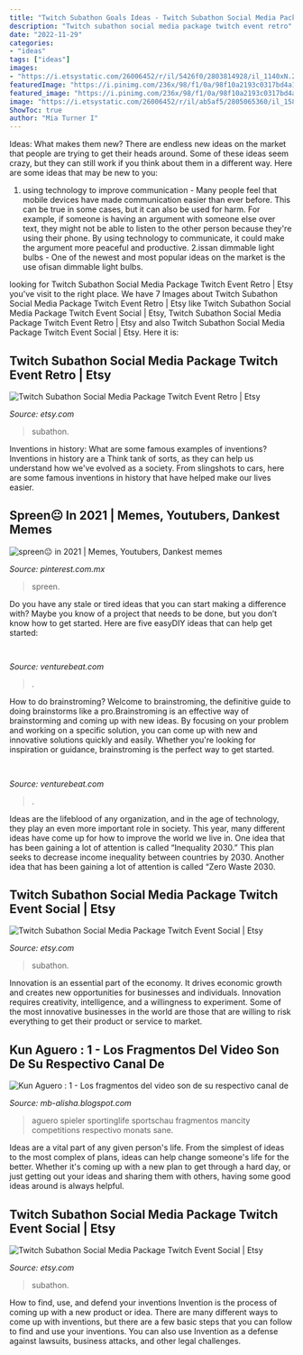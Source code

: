 ```yaml
---
title: "Twitch Subathon Goals Ideas - Twitch Subathon Social Media Package Twitch Event Retro"
description: "Twitch subathon social media package twitch event retro"
date: "2022-11-29"
categories:
- "ideas"
tags: ["ideas"]
images:
- "https://i.etsystatic.com/26006452/r/il/5426f0/2803814928/il_1140xN.2803814928_a2z3.jpg"
featuredImage: "https://i.pinimg.com/236x/98/f1/0a/98f10a2193c0317bd4a1b8fa12001022.jpg?nii=t"
featured_image: "https://i.pinimg.com/236x/98/f1/0a/98f10a2193c0317bd4a1b8fa12001022.jpg?nii=t"
image: "https://i.etsystatic.com/26006452/r/il/ab5af5/2805065360/il_1588xN.2805065360_91kf.jpg"
ShowToc: true
author: "Mia Turner I"
---
```



Ideas: What makes them new?
There are endless new ideas on the market that people are trying to get their heads around. Some of these ideas seem crazy, but they can still work if you think about them in a different way. Here are some ideas that may be new to you: 
1. using technology to improve communication - Many people feel that mobile devices have made communication easier than ever before. This can be true in some cases, but it can also be used for harm. For example, if someone is having an argument with someone else over text, they might not be able to listen to the other person because they're using their phone. By using technology to communicate, it could make the argument more peaceful and productive. 
2.issan dimmable light bulbs - One of the newest and most popular ideas on the market is the use ofisan dimmable light bulbs.

	

		
looking for Twitch Subathon Social Media Package Twitch Event Retro | Etsy you've visit to the right place. We have 7 Images about Twitch Subathon Social Media Package Twitch Event Retro | Etsy like Twitch Subathon Social Media Package Twitch Event Social | Etsy, Twitch Subathon Social Media Package Twitch Event Retro | Etsy and also Twitch Subathon Social Media Package Twitch Event Social | Etsy. Here it is:
		
    
## Twitch Subathon Social Media Package Twitch Event Retro | Etsy

<img loading=lazy src="https://i.etsystatic.com/26006452/r/il/ab5af5/2805065360/il_1588xN.2805065360_91kf.jpg" onerror="this.onerror=null;this.src='https://tse4.mm.bing.net/th?id=OIP.4RlE39XGhOGvHZRqOvKsIAHaFj&amp;pid=15.1';" alt="Twitch Subathon Social Media Package Twitch Event Retro | Etsy">

_Source: etsy.com_

>subathon. 

	

Inventions in history: What are some famous examples of inventions?
Inventions in history are a Think tank of sorts, as they can help us understand how we've evolved as a society. From slingshots to cars, here are some famous inventions in history that have helped make our lives easier.

    
## Spreen😐 In 2021 | Memes, Youtubers, Dankest Memes

<img loading=lazy src="https://i.pinimg.com/236x/98/f1/0a/98f10a2193c0317bd4a1b8fa12001022.jpg?nii=t" onerror="this.onerror=null;this.src='https://tse2.mm.bing.net/th?id=OIP.tSShZ0sS-YJ34WdeKNCajwAAAA&amp;pid=15.1';" alt="spreen😐 in 2021 | Memes, Youtubers, Dankest memes">

_Source: pinterest.com.mx_

>spreen. 

	

Do you have any stale or tired ideas that you can start making a difference with? Maybe you know of a project that needs to be done, but you don’t know how to get started. Here are five easyDIY ideas that can help get started: 

    
## 

<img loading=lazy src="https://venturebeat.com/wp-content/uploads/2019/05/vr-gaze-tracking.png" onerror="this.onerror=null;this.src='https://tse2.mm.bing.net/th?id=OIP.bt9LbvnMIfFEFL8Y69jjNAHaEH&amp;pid=15.1';" alt="">

_Source: venturebeat.com_

>. 

	

How to do brainstroming?
Welcome to brainstroming, the definitive guide to doing brainstorms like a pro.Brainstroming is an effective way of brainstorming and coming up with new ideas. By focusing on your problem and working on a specific solution, you can come up with new and innovative solutions quickly and easily. Whether you're looking for inspiration or guidance, brainstroming is the perfect way to get started.

    
## 

<img loading=lazy src="https://venturebeat.com/wp-content/uploads/2019/06/shopify-plus-add-store.png" onerror="this.onerror=null;this.src='https://tse4.mm.bing.net/th?id=OIP.CgpYjHKMKMpWHoor3dX6VQHaEK&amp;pid=15.1';" alt="">

_Source: venturebeat.com_

>. 

	

Ideas are the lifeblood of any organization, and in the age of technology, they play an even more important role in society. This year, many different ideas have come up for how to improve the world we live in. One idea that has been gaining a lot of attention is called “Inequality 2030.” This plan seeks to decrease income inequality between countries by 2030. Another idea that has been gaining a lot of attention is called “Zero Waste 2030.

    
## Twitch Subathon Social Media Package Twitch Event Social | Etsy

<img loading=lazy src="https://i.etsystatic.com/26006452/r/il/10c8d1/2803814942/il_1140xN.2803814942_t34p.jpg" onerror="this.onerror=null;this.src='https://tse1.mm.bing.net/th?id=OIP.3XllsDIx-_wpGWUxW5q5zQHaFj&amp;pid=15.1';" alt="Twitch Subathon Social Media Package Twitch Event Social | Etsy">

_Source: etsy.com_

>subathon. 

	

Innovation is an essential part of the economy. It drives economic growth and creates new opportunities for businesses and individuals. Innovation requires creativity, intelligence, and a willingness to experiment. Some of the most innovative businesses in the world are those that are willing to risk everything to get their product or service to market.

    
## Kun Aguero : 1 - Los Fragmentos Del Video Son De Su Respectivo Canal De

<img loading=lazy src="https://www.sportinglife.com/images/news/945x532/73265951-b030-4568-b07b-d07fb127b1b3.jpg" onerror="this.onerror=null;this.src='https://tse2.mm.bing.net/th?id=OIP.v1CMhpkIBecrHxUAUh8IGAHaEK&amp;pid=15.1';" alt="Kun Aguero : 1 - Los fragmentos del video son de su respectivo canal de">

_Source: mb-alisha.blogspot.com_

>aguero spieler sportinglife sportschau fragmentos mancity competitions respectivo monats sane. 

	

Ideas are a vital part of any given person's life. From the simplest of ideas to the most complex of plans, ideas can help change someone's life for the better. Whether it's coming up with a new plan to get through a hard day, or just getting out your ideas and sharing them with others, having some good ideas around is always helpful.

    
## Twitch Subathon Social Media Package Twitch Event Social | Etsy

<img loading=lazy src="https://i.etsystatic.com/26006452/r/il/5426f0/2803814928/il_1140xN.2803814928_a2z3.jpg" onerror="this.onerror=null;this.src='https://tse2.mm.bing.net/th?id=OIP.lQiI-rgWbmhhTEyD4_CS3QHaFj&amp;pid=15.1';" alt="Twitch Subathon Social Media Package Twitch Event Social | Etsy">

_Source: etsy.com_

>subathon. 

	

How to find, use, and defend your inventions
Invention is the process of coming up with a new product or idea. There are many different ways to come up with inventions, but there are a few basic steps that you can follow to find and use your inventions. You can also use Invention as a defense against lawsuits, business attacks, and other legal challenges.


